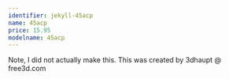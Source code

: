 ```yaml
---
identifier: jekyll-45acp
name: 45acp
price: 15.95
modelname: 45acp
---
```

Note, I did not actually make this. This was created by 3dhaupt @ free3d.com